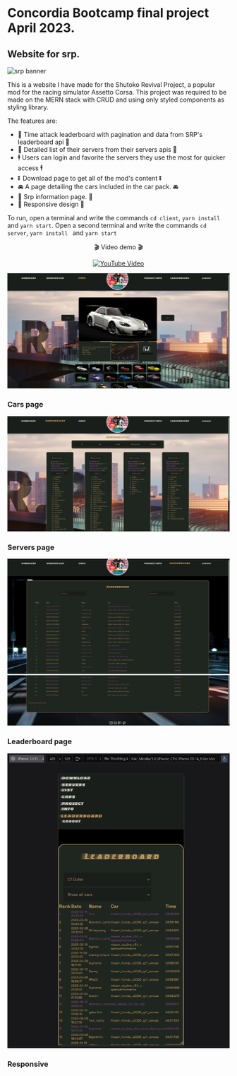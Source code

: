 # Concordia Bootcamp final project April 2023.

## Website for srp.

![srp banner](./client/src/assets/srpBanner.png)

<p>
  This is a website I have made for the Shutoko Revival Project, a popular mod for the racing simulator Assetto Corsa. This project was required to be made on the MERN stack with CRUD and using only styled components as styling library.
</p>
The features are:
<ul>
  <li>🏅 Time attack leaderboard with pagination and data from SRP's leaderboard api 🏅</li>
  <li>📑 Detailed list of their servers from their servers apis 📑</li>
  <li>🕴 Users can login and favorite the servers they use the most for quicker access 🕴</li>
  <li>⏬ Download page to get all of the mod's content ⏬</li>
  <li>🚘 A page detailing the cars included in the car pack. 🚘</li>
  <li>📃 Srp information page. 📃</li>
  <li>📲 Responsive design 📲</li>
</ul>

To run, open a terminal and write the commands ```cd client```, ```yarn install ``` and ```yarn start```.
Open a second terminal and write the commands ```cd server```,  ```yarn install ``` and ```yarn start```

<div align="center">
<p>🎬 Video demo 🎬</p>
  <a href="https://www.youtube.com/watch?v=VKlrg3rCXeQ">
    <img src="https://img.youtube.com/vi/VKlrg3rCXeQ/0.jpg" alt="YouTube Video">
  </a>
</div>

<!-- [![YouTube Video](https://img.youtube.com/vi/VKlrg3rCXeQ/0.jpg)](https://www.youtube.com/watch?v=VKlrg3rCXeQ) -->


![srp banner](./client/src/assets/carsPage.png)
### Cars page
![srp banner](./client/src/assets/serversList.png)
### Servers page
![srp banner](./client/src/assets/leaderboardTop.png)
![srp banner](./client/src/assets/leaderboardBottom.png)
### Leaderboard page
![srp banner](./client/src/assets/responsive.png)
### Responsive